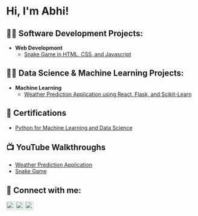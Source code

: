 <h1>Hi, I'm Abhi!

<h2>👨‍💻 Software Development Projects:</h2>

- <b>Web Developmont</b>
  - [Snake Game in HTML, CSS, and Javascript](https://abhidevireddy.github.io/snake-game/)

<h2>👨‍💻 Data Science & Machine Learning Projects:</h2>
  
- <b>Machine Learning</b>
  - [Weather Prediction Application using React, Flask, and Scikit-Learn](https://my-weather-prediction-app.onrender.com)
 
<h2>📝 Certifications</h2>

- [Python for Machine Learning and Data Science]()

<h2>📺 YouTube Walkthroughs</h2>

- [Weather Prediction Application]()
- [Snake Game]()

<h2> 🤳 Connect with me:</h2>

[<img align="left" alt="JoshMadakor | YouTube" width="22px" src="https://cdn.jsdelivr.net/npm/simple-icons@v3/icons/youtube.svg" />][youtube]
[<img align="left" alt="JoshMadakor | LinkedIn" width="22px" src="https://cdn.jsdelivr.net/npm/simple-icons@v3/icons/linkedin.svg" />][linkedin]
[<img align="left" alt="JoshMadakor | Instagram" width="22px" src="https://cdn.jsdelivr.net/npm/simple-icons@v3/icons/instagram.svg" />][instagram]

[youtube]: asdf
[instagram]: asdf 
[linkedin]: https://www.linkedin.com/in/abhidevireddy/

<!--
**joshmadakor1/joshmadakor1** is a ✨ _special_ ✨ repository because its `README.md` (this file) appears on your GitHub profile.

Here are some ideas to get you started:

- 🔭 I’m currently working on ...
- 🌱 I’m currently learning ...
- 👯 I’m looking to collaborate on ...
- 🤔 I’m looking for help with ...
- 💬 Ask me about ...
- 📫 How to reach me: ...
- 😄 Pronouns: ...
- ⚡ Fun fact: ...
-->
